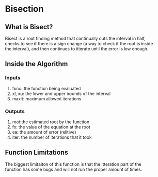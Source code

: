 # Bisection
## What is Bisect?
Bisect is a root finding method that continually cuts the interval in half, checks to see if there is a sign change (a way to check if the root is inside the interval), and then continues to itterate until the error is low enough.
## Inside the Algorithm
### Inputs
1. func: the function being evaluated
2. xl, xu: the lower and upper bounds of the interval
3. maxit: maximum allowed iterations
### Outputs
1. root:the estimated root by the function
2. fx: the value of the equation at the root
3. ea: the amount of error (relitive)
4. iter: the number of iterations that it took
## Function Limitations
The biggest limitaiton of this function is that the itteration part of the function has some bugs and will not run the proper amount of times.
